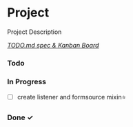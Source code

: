 # Project

Project Description

<em>[TODO.md spec & Kanban Board](https://bit.ly/3fCwKfM)</em>

### Todo


### In Progress

- [ ] create listener and formsource mixin⭐  

### Done ✓


